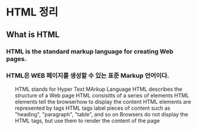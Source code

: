 # HTML 정리

## What is HTML
### HTML is the standard markup language for creating Web pages. 
### HTML은 WEB 페이지를 생성할 수 있는 표준 Markup 언어이다.
<ul>
    HTML stands  for Hyper Text MArkup Language
    HTML describes the structure of a Web page
    HTML consisitts of a series of elements
    HTML elements tell the browserhow to display the content
    HTML elements are represented by tags
    HTML tags label pieces of content such as "heading", "paragraph", "table", and so on
    Browsers do not display the HTML tags, but use them to render the content of the page
</ul>
